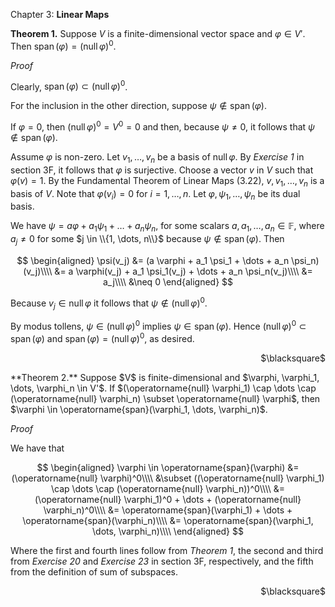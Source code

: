 Chapter 3: **Linear Maps**

**Theorem 1.**
Suppose $V$ is a finite-dimensional vector space and $\varphi \in V'$. Then $\operatorname{span}(\varphi) = (\operatorname{null}\varphi)^0$.

_Proof_

Clearly, $\operatorname{span}(\varphi) \subset (\operatorname{null}\varphi)^0$.

For the inclusion in the other direction, suppose $\psi \notin \operatorname{span}(\varphi)$.

If $\varphi = 0$, then $(\operatorname{null} \varphi)^0 = V^0 = 0$ and then, because $\psi \neq 0$, it follows that $\psi \notin \operatorname{span}(\varphi)$.

Assume $\varphi$ is non-zero.
Let $v_1, \dots, v_n$ be a basis of $\operatorname{null} \varphi$.
By _Exercise 1_ in section 3F, it follows that $\varphi$ is surjective.
Choose a vector $v$ in $V$ such that $\varphi(v) = 1$.
By the Fundamental Theorem of Linear Maps (3.22), $v, v_1, \dots, v_n$ is a basis of $V$.
Note that $\varphi(v_i) = 0$ for $i = 1, \dots, n$.
Let $\varphi, \psi_1, \dots, \psi_n$ be its dual basis.

We have $\psi = a \varphi + a_1 \psi_1 + \dots + a_n \psi_n$, for some scalars $a, a_1, \dots, a_n \in \mathbb{F}$, where $a_j \neq 0$ for some $j \in \\{1, \dots, n\\}$ because $\psi \notin \operatorname{span}(\varphi)$.
Then

$$
\begin{aligned}
\psi(v_j) &= (a \varphi + a_1 \psi_1 + \dots + a_n \psi_n)(v_j)\\\\
&= a \varphi(v_j) + a_1 \psi_1(v_j) + \dots + a_n \psi_n(v_j)\\\\
&= a_j\\\\
&\neq 0
\end{aligned}
$$

Because $v_j \in \operatorname{null} \varphi$ it follows that $\psi \notin (\operatorname{null} \varphi)^0$.

By modus tollens, $\psi \in (\operatorname{null} \varphi)^0$ implies $\psi \in \operatorname{span}(\varphi)$.
Hence $(\operatorname{null} \varphi)^0 \subset \operatorname{span}(\varphi)$ and $\operatorname{span}(\varphi) = (\operatorname{null}\varphi)^0$, as desired.

<p align="right"> $\blacksquare$ </p>
**Theorem 2.**
Suppose $V$ is finite-dimensional and $\varphi, \varphi_1, \dots, \varphi_n \in V'$.
If $(\operatorname{null} \varphi_1) \cap \dots \cap (\operatorname{null} \varphi_n) \subset \operatorname{null} \varphi$, then $\varphi \in \operatorname{span}(\varphi_1, \dots, \varphi_n)$.

_Proof_

We have that

$$
\begin{aligned}
\varphi \in \operatorname{span}(\varphi) &= (\operatorname{null} \varphi)^0\\\\
&\subset ((\operatorname{null} \varphi_1) \cap \dots \cap (\operatorname{null} \varphi_n))^0\\\\
&= (\operatorname{null} \varphi_1)^0 + \dots + (\operatorname{null} \varphi_n)^0\\\\
&= \operatorname{span}(\varphi_1) + \dots + \operatorname{span}(\varphi_n)\\\\
&= \operatorname{span}(\varphi_1, \dots, \varphi_n)\\\\
\end{aligned}
$$

Where the first and fourth lines follow from _Theorem 1_, the second and third from _Exercise 20_ and _Exercise 23_ in section 3F, respectively, and the fifth from the definition of sum of subspaces.
<p align="right"> $\blacksquare$ </p>
